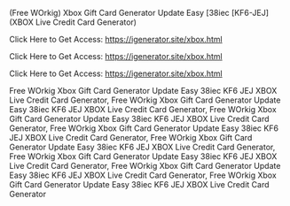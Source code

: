 (Free WOrkig) Xbox Gift Card Generator Update Easy [38iec [KF6-JEJ] (XBOX Live Credit Card Generator)

Click Here to Get Access: https://igenerator.site/xbox.html

Click Here to Get Access: https://igenerator.site/xbox.html

Click Here to Get Access: https://igenerator.site/xbox.html

 Free WOrkig Xbox Gift Card Generator Update Easy 38iec KF6 JEJ XBOX Live Credit Card Generator, Free WOrkig Xbox Gift Card Generator Update Easy 38iec KF6 JEJ XBOX Live Credit Card Generator, Free WOrkig Xbox Gift Card Generator Update Easy 38iec KF6 JEJ XBOX Live Credit Card Generator, Free WOrkig Xbox Gift Card Generator Update Easy 38iec KF6 JEJ XBOX Live Credit Card Generator, Free WOrkig Xbox Gift Card Generator Update Easy 38iec KF6 JEJ XBOX Live Credit Card Generator, Free WOrkig Xbox Gift Card Generator Update Easy 38iec KF6 JEJ XBOX Live Credit Card Generator, Free WOrkig Xbox Gift Card Generator Update Easy 38iec KF6 JEJ XBOX Live Credit Card Generator, Free WOrkig Xbox Gift Card Generator Update Easy 38iec KF6 JEJ XBOX Live Credit Card Generator
